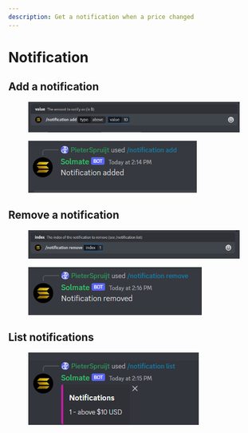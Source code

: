 ```yaml
---
description: Get a notification when a price changed
---
```


# Notification

## Add a notification

<figure><img src="../.gitbook/assets/image (5).png" alt=""><figcaption></figcaption></figure>

<figure><img src="../.gitbook/assets/image (32).png" alt=""><figcaption></figcaption></figure>

## Remove a notification

<figure><img src="../.gitbook/assets/image (35).png" alt=""><figcaption></figcaption></figure>

<figure><img src="../.gitbook/assets/image (31).png" alt=""><figcaption></figcaption></figure>

## List notifications

<figure><img src="../.gitbook/assets/image (10).png" alt=""><figcaption></figcaption></figure>
